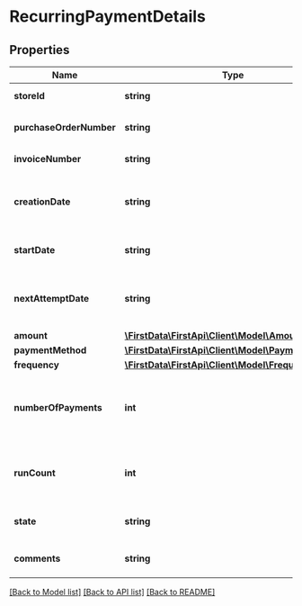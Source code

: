 # RecurringPaymentDetails

## Properties
Name | Type | Description | Notes
------------ | ------------- | ------------- | -------------
**storeId** | **string** | Store ID number. | [optional] 
**purchaseOrderNumber** | **string** | Purchase order number. | [optional] 
**invoiceNumber** | **string** | Invoice number. | [optional] 
**creationDate** | **string** | Date recurring payment was created. | [optional] 
**startDate** | **string** | Date of mandate signature. | [optional] 
**nextAttemptDate** | **string** | Date of next transaction process attempt. | [optional] 
**amount** | [**\FirstData\FirstApi\Client\Model\Amount**](Amount.md) |  | [optional] 
**paymentMethod** | [**\FirstData\FirstApi\Client\Model\PaymentMethod**](PaymentMethod.md) |  | [optional] 
**frequency** | [**\FirstData\FirstApi\Client\Model\Frequency**](Frequency.md) |  | [optional] 
**numberOfPayments** | **int** | Number of times the recurring payment will process. | [optional] 
**runCount** | **int** | Times the recurring payment has already run. | [optional] 
**state** | **string** | State of the recurring payment. | [optional] 
**comments** | **string** | User supplied comments. | [optional] 

[[Back to Model list]](../README.md#documentation-for-models) [[Back to API list]](../README.md#documentation-for-api-endpoints) [[Back to README]](../README.md)


